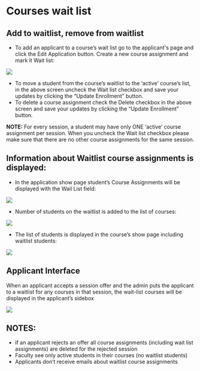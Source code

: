 # Courses wait list

## Add to waitlist, remove from waitlist

- To add an applicant to a course’s wait list go to the applicant's page and click the Edit Application button. Create a new course assignment and mark it Wait list:

![](https://lh4.googleusercontent.com/VuX8qHwoN4JTfDOA6HFnmzcJnjQqWMtbjWN_MtxHaAHH2Ly6XcbDjPV7o-jsPxQQqTicnATIWAEp_8-fFmkGUAMyLpmB2hzl_QQUWkCRc2e_OkoC6mRxWLijZ2OokUD1mC5EO1eatP5_OR8IUfP2A5U)

- To move a student from the course’s waitlist to the ‘active’ course’s list, in the above screen uncheck the Wait list checkbox and save your updates by clicking the “Update Enrollment” button. 
- To delete a course assignment check the Delete checkbox in the above screen and save your updates by clicking the “Update Enrollment” button.

**NOTE:** For every session, a student may have only ONE ‘active’ course assignment per session. When you uncheck the Wait list checkbox please make sure that there are no other course assignments for the same session.


## Information about Waitlist course assignments is displayed:

- In the application show page student’s Course Assignments will be displayed with the Wail List field:

![](https://lh5.googleusercontent.com/5Ze67LuduB4XJ_L-woDOcvIEb8uLFn8QyY4nDcLyxJvQlYNo_Y6HkYcZP8Tt5xAOdgBmsFJ9jwXbPzh5rJ42tpWSDt8KgAuiIfku38hXw3AT9JRArthkkJxdJV0uDKnqh47_Pfo81371EzFr4yMX91I)

- Number of students on the waitlist is added to the list of courses:

![](https://lh4.googleusercontent.com/dEUsx-vMG9rcTG4r1gAe1_vZG0EDEOWm8zGHGZKUCkIFto_qQ4FBV3HlMjakNT4ooXETfnnONC029GdAWh9jwU6Op86nrdo-UA8Icj19A6yqPnE9Gaatowwvp45h7ItVghfi-KfMjWVgxPYnVP-yo5Q)

- The list of students is displayed in the course’s show page including waitlist students:

![](https://lh5.googleusercontent.com/73AwwZVOHk_fP2ae6Sx4Jn-lmZqK2uUFtPo_C1wq5sPgHo66CBg6Pp4_Rd1gHmCHNhAWpgK8SkQzmduYrmi7l0kyIoNCXMJEoI2furnLHYBFZPnAM2u-OuoRUOvHKeBB80-6AJ9MMyNrVTKITu679r8)


## Applicant Interface

When an applicant accepts a session offer and the admin puts the applicant to a waitlist for any courses in that session, the wait-list courses will be displayed in the applicant’s sidebox

![](https://lh5.googleusercontent.com/qLt0WbTWI7zyt1Uw2CgykyGGVNEUD9uxiODGvyu1Sv1ffuBwzUReZeQDWrRb9V8eFB7Z8vr8hhGSTYfhxXvmjneWy1sJRAjbWxoqOsn4smekFeMtXDsT8l1ER8Qz-ofHuQ5DAXh6VwlBTA1T7bZPSQw)


## NOTES:

- if an applicant rejects an offer all course assignments (including wait list assignments) are deleted for the rejected session
- Faculty see only active students in their courses (no waitlist students)
- Applicants don’t receive emails about waitlist course assignments
